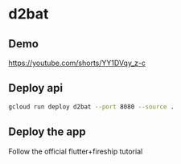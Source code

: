 # d2bat

## Demo
https://youtube.com/shorts/YY1DVqy_z-c


## Deploy api

```bash
gcloud run deploy d2bat --port 8080 --source .
```

## Deploy the app

Follow the official flutter+fireship tutorial
